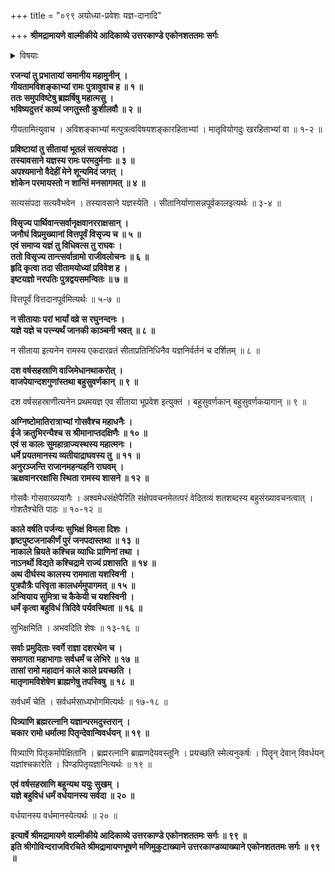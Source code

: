 +++
title = "०९९ अयोध्या-प्रवेशः यज्ञ-दानादि"

+++
**श्रीमद्रामायणे वाल्मीकीये आदिकाव्ये उत्तरकाण्डे एकोनशततमः सर्गः**


<details><summary>विषयाः</summary>

प्रभाते राम-चोदनया कुश-लवाभ्यां सभायां  
ब्रह्मर्ष्य्-आदि-पुरत उत्तर-कथा-गानम् ॥ १ ॥  
सीता ऽदर्शन विषण्णेन रामेण  
सर्व-पार्थिव-विसर्जनेन  
विप्रेभ्यो वित्त-वितरणेन च  
यज्ञ-समापन-पूर्वकं पुत्र-द्वयेन सहायोध्या-प्रवेशः ॥ २ ॥  
श्रीरामे काञ्चनमय्या जानकी-प्रतिकृत्या  
ऽश्वमेधादिभिर् यजन-पूर्वकं  
धर्मेण राज्यं प्रशासति सति  
दुर्-भिक्षादीनां दूरतो ऽपसरणम् ॥ ३ ॥  
चिर-कालात् परं राम-मात्रादिषु काल-धर्मं गतेषु  
तेन तद्-उद्देशेन  
ब्राह्मणेभ्यो द्रव्यादि-वितरणम् ॥ ४ ॥
</details>


**रजन्यां तु प्रभातायां समानीय महामुनीन् ।  
गीयतामविशङ्काभ्यां रामः पुत्रावुवाच ह ॥ १ ॥  
ततः समुपविष्टेषु ब्रह्मर्षिषु महात्मसु ।  
भविष्यदुत्तरं काव्यं जगतुस्तौ कुशीलवौ ॥ २ ॥**

गीयतामित्युवाच । अविशङ्काभ्यां मत्पुत्रत्वविषयशङ्कारहिताभ्यां । मातृवियोगदुः खरहिताभ्यां वा ॥ १-२ ॥

**प्रविष्टायां तु सीतायां भूतलं सत्यसंपदा ।  
तस्यावसाने यज्ञस्य रामः परमदुर्मनाः ॥ ३ ॥  
अपश्यमानो वैदेहीं मेने शून्यमिदं जगत् ।  
शोकेन परमायस्तो न शान्तिं मनसागमत् ॥ ४ ॥**

सत्यसंपदा सत्यवैभवेन । तस्यावसाने यज्ञस्येति । सीतानिर्याणासन्नपूर्वकालइत्यर्थः ॥ ३-४ ॥

**विसृज्य पार्थिवान्त्सर्वानृक्षवानरराक्षसान् ।  
जनौघं विप्रमुख्यानां वित्तपूर्वं विसृज्य च ॥ ५ ॥  
एवं समाप्य यज्ञं तु विधिवत्स तु राघवः ।  
ततो विसृज्य तान्त्सर्वान्रामो राजीवलोचनः ॥ ६ ॥  
हृदि कृत्वा तदा सीतामयोध्यां प्रविवेश ह ।  
इष्टयज्ञो नरपतिः पुत्रद्वयसमन्वितः ॥ ७ ॥**

वित्तपूर्वं वित्तदानपूर्वमित्यर्थः ॥ ५-७ ॥

**न सीतायाः परां भार्यां वव्रे स रघुनन्दनः ।  
यज्ञे यज्ञे च पत्त्न्यर्थं जानकी काञ्चनी भवत् ॥ ८ ॥**

न सीताया इत्यनेन रामस्य एकदारव्रतं सीताप्रतिनिधिनैव यज्ञनिर्वर्तनं च दर्शितम् ॥ ८ ॥

**दश वर्षसहस्राणि वाजिमेधानथाकरोत् ।  
वाजपेयान्दशगुणांस्तथा बहुसुवर्णकान् ॥ ९ ॥**

दश वर्षसहस्राणीत्यनेन प्रथमयज्ञ एव सीताया भूप्रवेश इत्युक्तं । बहुसुवर्णकान् बहुसुवर्णकयागान् ॥ ९ ॥

**अग्निष्टोमातिरात्राभ्यां गोसवैश्च महाधनैः ।  
ईजे क्रतुभिरन्यैश्च स श्रीमानाप्तदक्षिणैः ॥ १० ॥  
एवं स कालः सुमहान्राज्यस्थस्य महात्मनः ।  
धर्मे प्रयतमानस्य व्यतीयाद्राघवस्य तु ॥ ११ ॥  
अनुरञ्जन्ति राजानमहन्यहनि राघवम् ।  
ऋक्षवानररक्षांसि स्थिता रामस्य शासने ॥ १२ ॥**

गोसवैः गोसवाख्ययागैः । अश्वमेधसंक्षेपैरिति संक्षेपवचनमेतत्परं वेदितव्यं शतशब्दस्य बहुसंख्यावचनत्वात् । गोशतैश्चेति पाठः ॥ १०-१२ ॥

**काले वर्षति पर्जन्यः सुभिक्षं विमला दिशः ।  
हृष्टपुष्टजनाकीर्णं पुरं जनपदास्तथा ॥ १३ ॥  
नाकाले म्रियते कश्चिन्न व्याधिः प्राणिनां तथा ।  
नाऽनर्थो विद्यते कश्चिद्रामे राज्यं प्रशासति ॥ १४ ॥  
अथ दीर्घस्य कालस्य राममाता यशस्विनी ।  
पुत्रपौत्रैः परिवृता कालधर्ममुपागमत् ॥ १५ ॥  
अन्वियाय सुमित्रा च कैकेयी च यशस्विनी ।  
धर्मं कृत्वा बहुविधं त्रिदिवे पर्यवस्थिता ॥ १६ ॥**

सुभिक्षमिति । अभवदिति शेषः ॥ १३-१६ ॥

**सर्वाः प्रमुदिताः स्वर्गे राज्ञा दशरथेन च ।  
समागता महाभागाः सर्वधर्मं च लेभिरे ॥ १७ ॥  
तासां रामो महादानं काले काले प्रयच्छति ।  
मातृणामविशेषेण ब्राह्मणेषु तपस्विषु ॥ १८ ॥**

सर्वधर्मं चेति । सर्वधर्मसाध्यभोगमित्यर्थः ॥ १७-१८ ॥

**पित्र्याणि ब्रह्मरत्नानि यज्ञान्परमदुस्तरान् ।  
चकार रामो धर्मात्मा पितृन्देवान्विवर्धयन् ॥ १९ ॥**

पित्र्याणि पितृकर्मापेक्षितानि । ब्रह्मरत्नानि ब्राह्मणदेयवस्तूनि । प्रयच्छति स्मेत्यनुकर्षः । पितॄन् देवान् विवर्धयन् यज्ञांश्चकारेति । पिण्डपितृयज्ञानित्यर्थः ॥ १९ ॥

**एवं वर्षसहस्राणि बहून्यथ ययुः सुखम् ।  
यज्ञे बहुविधं धर्मं वर्धयानस्य सर्वदा ॥ २० ॥**

वर्धयानस्य वर्धमानस्येत्यर्थः ॥ २० ॥

**इत्यार्षे श्रीमद्रामायणे वाल्मीकीये आदिकाव्ये उत्तरकाण्डे एकोनशततमः सर्गः ॥ ९९ ॥  
इति श्रीगोविन्दराजविरचिते श्रीमद्रामायणभूषणे मणिमुकुटाख्याने उत्तरकाण्डव्याख्याने एकोनशततमः सर्गः ॥ ९९ ॥**

